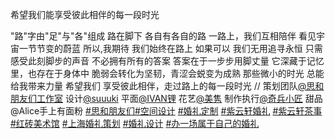 希望我们能享受彼此相伴的每一段时光

"路"字由"足"与"各"组成 路在脚下 各自有各自的路 一路上，我们互相陪伴 看见宇宙一节节变的蔚蓝 所以,我期待 我们始终在路上 如果可以 我们无用追寻永恒 只需感受此刻脚步的声音 不必拥有所有的答案 答案在于一步步用脚丈量 它深藏于记忆里，也存在于身体中 脆弱会转化为坚韧，青涩会蜕变为成熟 那些微小的时光 总能给我带来力量 希望我们 享受彼此相伴，走过路上的每一段时光 // 策划团队[@思和朋友们工作室](https://www.xiaohongshu.com/user/profile/6159cc200000000002025934?xsec_token=ABzXH1aenjkFROaXN8jTQFNbEQkEzCipqIHc2ixdz5xLQ%3D&xsec_source=pc_note) 设计[@suuuki](https://www.xiaohongshu.com/user/profile/5e2ea8a200000000010041d8?xsec_token=ABfTc5K32vg16-NAC7ZhBQHqEzxG7zNbEZm273gwM0MEI%3D&xsec_source=pc_note) 平面[@IVAN锂](https://www.xiaohongshu.com/user/profile/5deb20fe00000000010008a3?xsec_token=ABsUBvUhlvFNgVoZtHT6Nik4kBU8c7kCTmheNZsWlDfB0%3D&xsec_source=pc_note) 花艺[@美隽](https://www.xiaohongshu.com/user/profile/5a87ef61e8ac2b787bc49d47?xsec_token=ABy0t7V6hmwLMhx_gT5ou1mMGgUQSCpkZvMcATog44MzI%3D&xsec_source=pc_note) 制作执行[@奇兵小匠](https://www.xiaohongshu.com/user/profile/55880caf80baaa3a1e8422b6?xsec_token=ABkDaeMPsR7xL-pKBmr37DGb7w9Aw0D6OpmgqRI3JFk8o%3D&xsec_source=pc_note) 甜品@Alice手上有面粉 [#思和朋友们](https://www.xiaohongshu.com/search_result?keyword=%E6%80%9D%E5%92%8C%E6%9C%8B%E5%8F%8B%E4%BB%AC&type=54&source=web_note_detail_r10)[#空间设计](https://www.xiaohongshu.com/search_result?keyword=%E7%A9%BA%E9%97%B4%E8%AE%BE%E8%AE%A1&type=54&source=web_note_detail_r10) [#婚礼定制](https://www.xiaohongshu.com/search_result?keyword=%E5%A9%9A%E7%A4%BC%E5%AE%9A%E5%88%B6&type=54&source=web_note_detail_r10) [#紫云轩婚礼](https://www.xiaohongshu.com/search_result?keyword=%E7%B4%AB%E4%BA%91%E8%BD%A9%E5%A9%9A%E7%A4%BC&type=54&source=web_note_detail_r10) [#紫云轩茶事](https://www.xiaohongshu.com/search_result?keyword=%E7%B4%AB%E4%BA%91%E8%BD%A9%E8%8C%B6%E4%BA%8B&type=54&source=web_note_detail_r10) [#红砖美术馆](https://www.xiaohongshu.com/search_result?keyword=%E7%BA%A2%E7%A0%96%E7%BE%8E%E6%9C%AF%E9%A6%86&type=54&source=web_note_detail_r10) [#上海婚礼策划](https://www.xiaohongshu.com/search_result?keyword=%E4%B8%8A%E6%B5%B7%E5%A9%9A%E7%A4%BC%E7%AD%96%E5%88%92&type=54&source=web_note_detail_r10) [#婚礼设计](https://www.xiaohongshu.com/search_result?keyword=%E5%A9%9A%E7%A4%BC%E8%AE%BE%E8%AE%A1&type=54&source=web_note_detail_r10) [#办一场属于自己的婚礼](https://www.xiaohongshu.com/search_result?keyword=%E5%8A%9E%E4%B8%80%E5%9C%BA%E5%B1%9E%E4%BA%8E%E8%87%AA%E5%B7%B1%E7%9A%84%E5%A9%9A%E7%A4%BC&type=54&source=web_note_detail_r10)